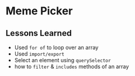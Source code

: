 # Meme Picker

## Lessons Learned
- Used `for of` to loop over an array
- Used `import/export`
- Select an element using `querySelector`
- how to `filter` & `includes` methods of an array
